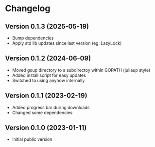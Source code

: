 Changelog
=========

## Version 0.1.3 (2025-05-19)
* Bump dependencies
* Apply std lib updates since last version (eg: LazyLock)

## Version 0.1.2 (2024-06-09)
* Moved goup directory to a subdirectoy within GOPATH (juliaup style)
* Added install script for easy updates
* Switched to using anyhow internally

## Version 0.1.1 (2023-02-19)
* Added progress bar during downloads
* Changed some dependencies

## Version 0.1.0 (2023-01-11)
* Initial public version
